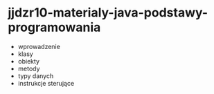 # jjdzr10-materialy-java-podstawy-programowania

* wprowadzenie
* klasy
* obiekty
* metody
* typy danych
* instrukcje sterujące